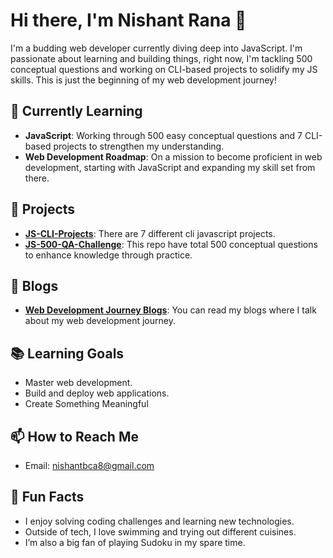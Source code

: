 # Hi there, I'm Nishant Rana 👋

I'm a budding web developer currently diving deep into JavaScript. I'm passionate about learning and building things, right now, I'm tackling 500 conceptual questions and working on CLI-based projects to solidify my JS skills. This is just the beginning of my web development journey!

## 🌱 Currently Learning

- **JavaScript**: Working through 500 easy conceptual questions and 7 CLI-based projects to strengthen my understanding.
- **Web Development Roadmap**: On a mission to become proficient in web development, starting with JavaScript and expanding my skill set from there.

## 🔨 Projects

- **[JS-CLI-Projects](https://github.com/nishant1code/JS-CLI-Projects)**: There are 7 different cli javascript projects.
- **[JS-500-QA-Challenge](https://github.com/nishant1code/JS-500-QA-Challenge)**: This repo have total 500 conceptual questions to enhance knowledge through practice.

## 🔨 Blogs

- **[Web Development Journey Blogs](https://my-full-stack-journey.blogspot.com/
)**: You can read my blogs where I talk about my web development journey.

## 📚 Learning Goals

- Master web development.
- Build and deploy web applications.
- Create Something Meaningful

## 📫 How to Reach Me

- Email: nishantbca8@gmail.com


## 🚀 Fun Facts

- I enjoy solving coding challenges and learning new technologies.
- Outside of tech, I love swimming and trying out different cuisines.
- I’m also a big fan of playing Sudoku in my spare time.

<!---
nishant1code/nishant1code is a ✨ special ✨ repository because its `README.md` (this file) appears on your GitHub profile.
You can click the Preview link to take a look at your changes.
--->
